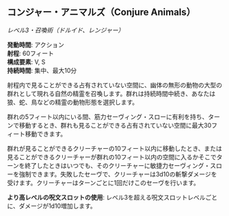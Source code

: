 ## コンジャー・アニマルズ（Conjure Animals）
*レベル3・召喚術（ドルイド、レンジャー）*

**発動時間**: アクション  
**射程**: 60フィート  
**構成要素**: V, S  
**持続時間**: 集中、最大10分

射程内で見ることができる占有されていない空間に、幽体の無形の動物の大型の群れとして現れる自然の精霊を召喚します。群れは持続時間中続き、あなたは狼、蛇、鳥などの精霊の動物形態を選択します。

群れの5フィート以内にいる間、筋力セーヴィング・スローに有利を持ち、ターンで移動するとき、群れも見ることができる占有されていない空間に最大30フィート移動できます。

群れが見ることができるクリーチャーの10フィート以内に移動したとき、または見ることができるクリーチャーが群れの10フィート以内の空間に入るかそこでターンを終了したときはいつでも、そのクリーチャーに敏捷力セーヴィング・スローを強制できます。失敗したセーヴで、クリーチャーは3d10の斬撃ダメージを受けます。クリーチャーはターンごとに1回だけこのセーヴを行います。

**より高レベルの呪文スロットの使用**: レベル3を超える呪文スロットレベルごとに、ダメージが1d10増加します。